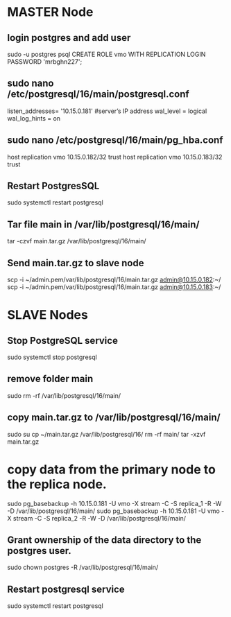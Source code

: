 # MASTER Node

## login postgres and add user
sudo -u postgres psql
CREATE ROLE vmo WITH REPLICATION LOGIN PASSWORD 'mrbghn227';

## sudo nano /etc/postgresql/16/main/postgresql.conf

listen_addresses= '10.15.0.181' #server’s IP address
wal_level = logical
wal_log_hints = on

## sudo nano /etc/postgresql/16/main/pg_hba.conf
host    replication             vmo         10.15.0.182/32        trust
host    replication             vmo         10.15.0.183/32        trust

## Restart PostgresSQL
sudo systemctl restart postgresql

## Tar file main in /var/lib/postgresql/16/main/
tar -czvf main.tar.gz /var/lib/postgresql/16/main/

## Send main.tar.gz to slave node
scp -i ~/admin.pem/var/lib/postgresql/16/main.tar.gz admin@10.15.0.182:~/
scp -i ~/admin.pem/var/lib/postgresql/16/main.tar.gz admin@10.15.0.183:~/

# SLAVE Nodes

## Stop PostgreSQL service
sudo systemctl stop postgresql

## remove folder main
sudo rm -rf /var/lib/postgresql/16/main/

## copy main.tar.gz to /var/lib/postgresql/16/main/
sudo su
cp ~/main.tar.gz /var/lib/postgresql/16/
rm -rf main/
tar -xzvf main.tar.gz

# copy data from the primary node to the replica node.
sudo pg_basebackup -h 10.15.0.181 -U vmo -X stream -C -S replica_1  -R -W -D /var/lib/postgresql/16/main/
sudo pg_basebackup -h 10.15.0.181 -U vmo -X stream -C -S replica_2  -R -W -D /var/lib/postgresql/16/main/

## Grant ownership of the data directory to the postgres user.
sudo chown postgres -R /var/lib/postgresql/16/main/

## Restart postgresql service
sudo systemctl restart postgresql
